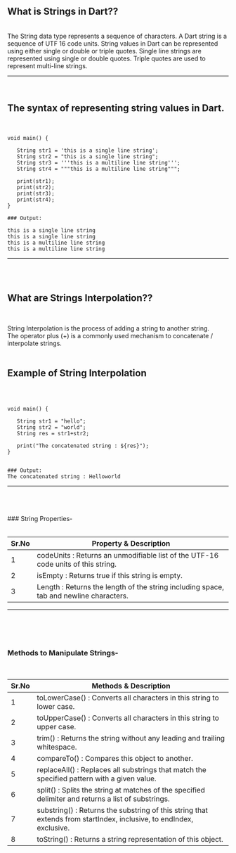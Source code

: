 ## What is Strings in Dart??
<br /> 
The String data type represents a sequence of characters. A Dart string is a sequence of UTF 16 code units.
String values in Dart can be represented using either single or double or triple quotes. Single line strings are represented using single or double quotes. Triple quotes are used to represent multi-line strings.

---
<br /> 

## The syntax of representing string values in Dart.
<br /> 

```
void main() { 

   String str1 = 'this is a single line string';  
   String str2 = "this is a single line string";  
   String str3 = '''this is a multiline line string''';  
   String str4 = """this is a multiline line string"""; 
   
   print(str1);  
   print(str2);   
   print(str3);   
   print(str4);   
}

### Output:

this is a single line string   
this is a single line string   
this is a multiline line string   
this is a multiline line string  

```


---
<br /> 
<br /> 

## What are Strings Interpolation??
<br /> 

String Interpolation is the process of adding a string to another string.  
The operator plus (+) is a commonly used mechanism to concatenate / interpolate strings.
<br /> 
<br /> 

## Example of String Interpolation
<br /> 

```

void main() { 

   String str1 = "hello";   
   String str2 = "world";   
   String res = str1+str2;   
   
   print("The concatenated string : ${res}"); 
}


### Output:
The concatenated string : Helloworld

```
---   
<br /> 
<br /> 
<br /> 
### String Properties- 
<br /> 
<br /> 

|Sr.No	| Property & Description
|--     |---
|1	|codeUnits : Returns an unmodifiable list of the UTF-16 code units of this string.
|2	|isEmpty : Returns true if this string is empty.
|3  |	Length : Returns the length of the string including space, tab and newline characters.


---
<br /> 
<br /> 
<br /> 

### Methods to Manipulate Strings-
<br /> 

|Sr.No	| Methods & Description
|--     |--
|1	|toLowerCase() : Converts all characters in this string to lower case.
|2	|toUpperCase() : Converts all characters in this string to upper case.
|3	|trim() : Returns the string without any leading and trailing whitespace.
|4	|compareTo() : Compares this object to another.
|5	|replaceAll() : Replaces all substrings that match the specified pattern with a given value.
|6	|split() : Splits the string at matches of the specified delimiter and returns a list of substrings.
|7	|substring() : Returns the substring of this string that extends from startIndex, inclusive, to endIndex, exclusive.
|8	| toString() : Returns a string representation of this object.
